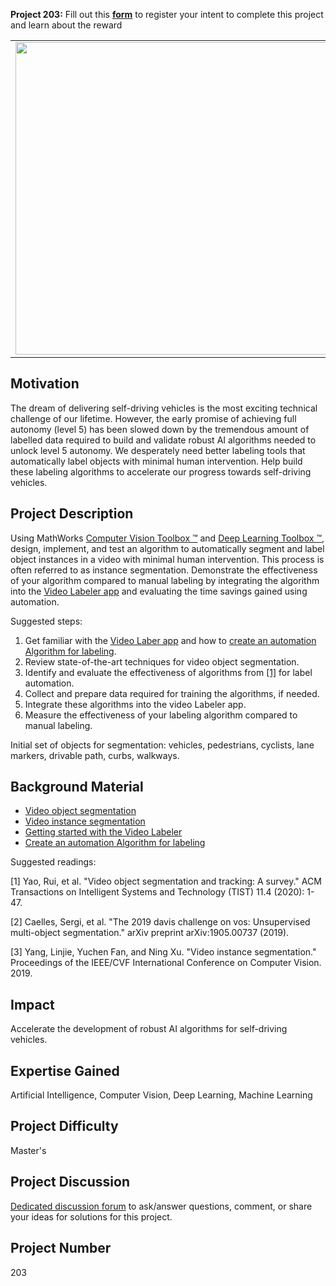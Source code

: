 **Project 203:** Fill out this <strong>[form](https://forms.office.com/Pages/ResponsePage.aspx?id=ETrdmUhDaESb3eUHKx3B5lOTzSa_A6lPqq2LJKzvpM5UMTBZRkc4UTRETjFERVRDWllQRE40OUFSQS4u)</strong> to  register your intent to complete this project and learn about the reward

<table>
<td><img src="https://gist.githubusercontent.com/robertogl/e0115dc303472a9cfd52bbbc8edb7665/raw/9d08368ee566e9c9d80087616e2710dd744502b6/Picture1.png"  width=500 /></td>
<td><p><h1>Automatically Segment and Label Objects in Video</h1></p>
<p> Implement algorithms to automatically label data for deep learning model training</p>
</table>

## Motivation

The dream of delivering self-driving vehicles is the most exciting technical challenge of our lifetime. However, the early promise of achieving full autonomy (level 5) has been slowed down by the tremendous amount of labelled data required to build and validate robust AI algorithms needed to unlock level 5 autonomy. We desperately need better labeling tools that automatically label objects with minimal human intervention. Help build these labeling algorithms to accelerate our progress towards self-driving vehicles. 

## Project Description

Using MathWorks [Computer Vision Toolbox ™](https://www.mathworks.com/products/computer-vision.html) and [Deep Learning Toolbox ™](https://www.mathworks.com/products/deep-learning.html), design, implement, and test an algorithm to automatically segment and label object instances in a video with minimal human intervention. This process is often referred to as instance segmentation. Demonstrate the effectiveness of your algorithm compared to manual labeling by integrating the algorithm into the [Video Labeler app](https://www.mathworks.com/help/vision/ref/videolabeler-app.html) and evaluating the time savings gained using automation.

Suggested steps:

1.	Get familiar with the [Video Laber app]((https://www.mathworks.com/help/vision/ref/videolabeler-app.html)) and how to [create an automation Algorithm for labeling](https://au.mathworks.com/help/vision/ug/create-automation-algorithm-for-labeling.html).
2.	Review state-of-the-art techniques for video object segmentation. 
3.	Identify and evaluate the effectiveness of algorithms from [[1]](#yao) for label automation.
4.	Collect and prepare data required for training the algorithms, if needed.
5.	Integrate these algorithms into the video Labeler app.
6.	Measure the effectiveness of your labeling algorithm compared to manual labeling.

Initial set of objects for segmentation: vehicles, pedestrians, cyclists, lane markers, drivable path, curbs, walkways.


## Background Material

- [Video object segmentation](https://paperswithcode.com/task/video-object-segmentation)
- [Video instance segmentation](https://paperswithcode.com/task/video-instance-segmentation)
- [Getting started with the Video Labeler](https://au.mathworks.com/help/vision/ug/get-started-with-the-video-labeler.html)
- [Create an automation Algorithm for labeling](https://au.mathworks.com/help/vision/ug/create-automation-algorithm-for-labeling.html)

Suggested readings:

<a name="yao"></a>[1] Yao, Rui, et al. "Video object segmentation and tracking: A survey." ACM Transactions on Intelligent Systems and Technology (TIST) 11.4 (2020): 1-47.

[2] Caelles, Sergi, et al. "The 2019 davis challenge on vos: Unsupervised multi-object segmentation." arXiv preprint arXiv:1905.00737 (2019).

[3] Yang, Linjie, Yuchen Fan, and Ning Xu. "Video instance segmentation." Proceedings of the IEEE/CVF International Conference on Computer Vision. 2019.


## Impact

Accelerate the development of robust AI algorithms for self-driving vehicles.

## Expertise Gained 

Artificial Intelligence, Computer Vision, Deep Learning, Machine Learning


## Project Difficulty

Master's

## Project Discussion

[Dedicated discussion forum](https://github.com/mathworks/MathWorks-Excellence-in-Innovation/discussions/33) to ask/answer questions, comment, or share your ideas for solutions for this project.

## Project Number

203
